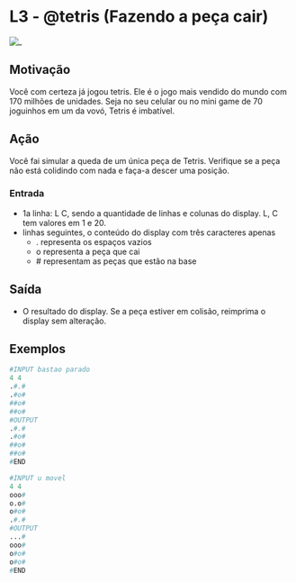 # L3 - @tetris (Fazendo a peça cair)

![_](https://raw.githubusercontent.com/qxcodefup/arcade/master/base/tetris/cover.jpg)

## Motivação

Você com certeza já jogou tetris. Ele é o jogo mais vendido do mundo com 170 milhões de unidades. Seja no seu celular ou no mini game de 70 joguinhos em um da vovó, Tetris é imbatível.

## Ação

Você fai simular a queda de um única peça de Tetris. Verifique se a peça não está colidindo com nada e faça-a descer uma posição.

### Entrada

- 1a linha: L C, sendo a quantidade de linhas e colunas do display. L, C tem valores em 1 e 20.
- linhas seguintes, o conteúdo do display com três caracteres apenas
  - . representa os espaços vazios
  - o representa a peça que cai
  - \# representam as peças que estão na base

## Saída

- O resultado do display. Se a peça estiver em colisão, reimprima
o display sem alteração.

## Exemplos

``` py
#INPUT bastao parado
4 4
.#.#
.#o#
##o#
##o#
#OUTPUT
.#.#
.#o#
##o#
##o#
#END
```

```py
#INPUT u movel
4 4
ooo#
o.o#
o#o#
.#.#
#OUTPUT
...#
ooo#
o#o#
o#o#
#END
```
